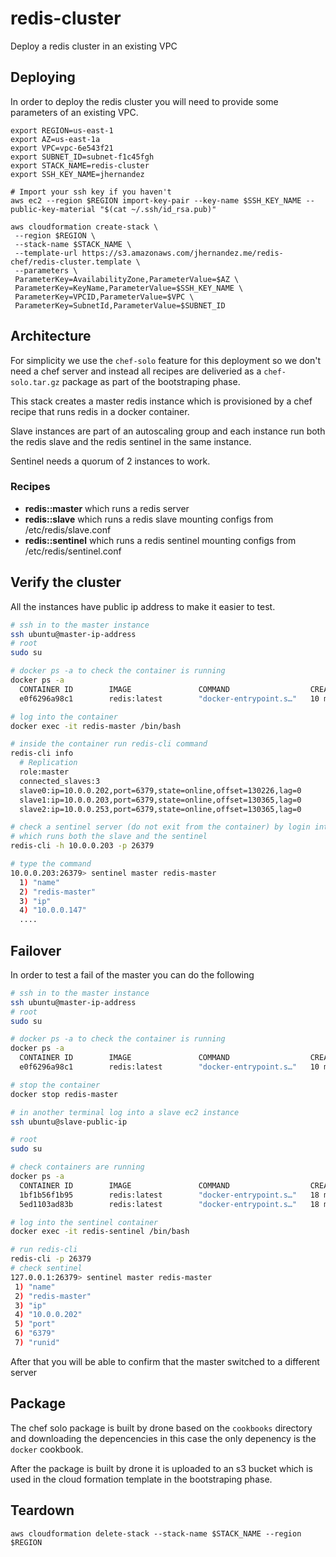 # redis-cluster

Deploy a redis cluster in an existing VPC

## Deploying

In order to deploy the redis cluster you will need to provide some parameters of an existing VPC.

```
export REGION=us-east-1
export AZ=us-east-1a
export VPC=vpc-6e543f21
export SUBNET_ID=subnet-f1c45fgh
export STACK_NAME=redis-cluster
export SSH_KEY_NAME=jhernandez

# Import your ssh key if you haven't
aws ec2 --region $REGION import-key-pair --key-name $SSH_KEY_NAME --public-key-material "$(cat ~/.ssh/id_rsa.pub)"

aws cloudformation create-stack \
 --region $REGION \
 --stack-name $STACK_NAME \
 --template-url https://s3.amazonaws.com/jhernandez.me/redis-chef/redis-cluster.template \
 --parameters \
 ParameterKey=AvailabilityZone,ParameterValue=$AZ \
 ParameterKey=KeyName,ParameterValue=$SSH_KEY_NAME \
 ParameterKey=VPCID,ParameterValue=$VPC \
 ParameterKey=SubnetId,ParameterValue=$SUBNET_ID
```

## Architecture

For simplicity we use the `chef-solo` feature for this deployment so we don't need a chef server and instead all recipes are deliveried as a `chef-solo.tar.gz` package as part of the bootstraping phase.

This stack creates a master redis instance which is provisioned by a chef recipe that runs redis in a docker container.

Slave instances are part of an autoscaling group and each instance run both the redis slave and the redis sentinel in the same instance.

Sentinel needs a quorum of 2 instances to work.

### Recipes

* **redis::master** which runs a redis server
* **redis::slave** which runs a redis slave mounting configs from /etc/redis/slave.conf
* **redis::sentinel** which runs a redis sentinel mounting configs from /etc/redis/sentinel.conf

## Verify the cluster

All the instances have public ip address to make it easier to test.

```bash
# ssh in to the master instance
ssh ubuntu@master-ip-address
# root
sudo su

# docker ps -a to check the container is running
docker ps -a
  CONTAINER ID        IMAGE               COMMAND                  CREATED             STATUS              PORTS                    NAMES
  e0f6296a98c1        redis:latest        "docker-entrypoint.s…"   10 minutes ago      Up 10 minutes       0.0.0.0:6379->6379/tcp   redis-master

# log into the container
docker exec -it redis-master /bin/bash

# inside the container run redis-cli command
redis-cli info
  # Replication
  role:master
  connected_slaves:3
  slave0:ip=10.0.0.202,port=6379,state=online,offset=130226,lag=0
  slave1:ip=10.0.0.203,port=6379,state=online,offset=130365,lag=0
  slave2:ip=10.0.0.253,port=6379,state=online,offset=130365,lag=0

# check a sentinel server (do not exit from the container) by login into the private ip of a redis-slave instance
# which runs both the slave and the sentinel
redis-cli -h 10.0.0.203 -p 26379

# type the command
10.0.0.203:26379> sentinel master redis-master
  1) "name"
  2) "redis-master"
  3) "ip"
  4) "10.0.0.147"
  ....
```

## Failover

In order to test a fail of the master you can do the following

```bash
# ssh in to the master instance
ssh ubuntu@master-ip-address
# root
sudo su

# docker ps -a to check the container is running
docker ps -a
  CONTAINER ID        IMAGE               COMMAND                  CREATED             STATUS              PORTS                    NAMES
  e0f6296a98c1        redis:latest        "docker-entrypoint.s…"   10 minutes ago      Up 10 minutes       0.0.0.0:6379->6379/tcp   redis-master

# stop the container
docker stop redis-master

# in another terminal log into a slave ec2 instance
ssh ubuntu@slave-public-ip

# root
sudo su

# check containers are running
docker ps -a
  CONTAINER ID        IMAGE               COMMAND                  CREATED             STATUS              PORTS                                NAMES
  1bf1b56f1b95        redis:latest        "docker-entrypoint.s…"   18 minutes ago      Up 18 minutes       6379/tcp, 0.0.0.0:26379->26379/tcp   redis-sentinel
  5ed1103ad83b        redis:latest        "docker-entrypoint.s…"   18 minutes ago      Up 18 minutes       0.0.0.0:6379->6379/tcp               redis-slave

# log into the sentinel container
docker exec -it redis-sentinel /bin/bash

# run redis-cli
redis-cli -p 26379
# check sentinel
127.0.0.1:26379> sentinel master redis-master
 1) "name"
 2) "redis-master"
 3) "ip"
 4) "10.0.0.202"
 5) "port"
 6) "6379"
 7) "runid"
```

After that you will be able to confirm that the master switched to a different server

## Package

The chef solo package is built by drone based on the `cookbooks` directory and downloading the depencencies in this case the only depenency is the `docker` cookbook.

After the package is built by drone it is uploaded to an s3 bucket which is used in the cloud formation template in the bootstraping phase.

## Teardown

```
aws cloudformation delete-stack --stack-name $STACK_NAME --region $REGION
```
